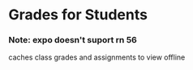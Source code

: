 # Grades for Students  
### Note: expo doesn't suport rn 56  
caches class grades and assignments to view offline